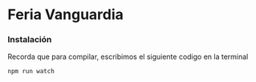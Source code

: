 # Feria Vanguardia

### Instalación

Recorda que para compilar, escribimos el siguiente codigo en la terminal

```
npm run watch
```